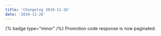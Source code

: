 ```yaml
---
title: 'Changelog 2019-11-26'
date: '2019-11-26'
---
```

{% badge type="minor" /%} Promotion code response is now paginated.
